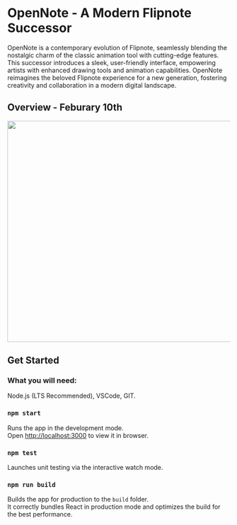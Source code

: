 # OpenNote - A Modern Flipnote Successor

OpenNote is a contemporary evolution of Flipnote, seamlessly blending the nostalgic charm of the classic animation tool with cutting-edge features. This successor introduces a sleek, user-friendly interface, empowering artists with enhanced drawing tools and animation capabilities. OpenNote reimagines the beloved Flipnote experience for a new generation, fostering creativity and collaboration in a modern digital landscape.

## Overview - Feburary 10th

<img src = 'https://github.com/Marco-Puig/OpenNote/assets/90495366/008162dc-4402-46ff-a1a3-f1bdd133f90f' width = 600 height = 500>

## Get Started

### What you will need:
Node.js (LTS Recommended), VSCode, GIT.

### `npm start`

Runs the app in the development mode.\
Open [http://localhost:3000](http://localhost:3000) to view it in browser.

### `npm test`

Launches unit testing via the interactive watch mode.

### `npm run build`

Builds the app for production to the `build` folder.\
It correctly bundles React in production mode and optimizes the build for the best performance.
